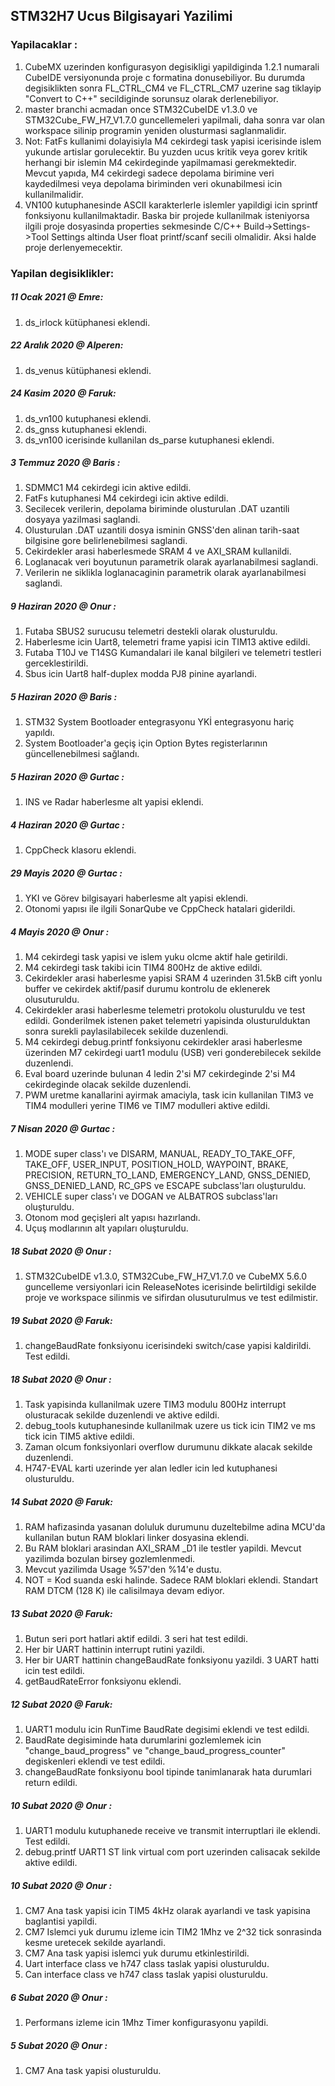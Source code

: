 ﻿
## STM32H7 Ucus Bilgisayari Yazilimi


### Yapilacaklar : 
1. CubeMX uzerinden konfigurasyon degisikligi yapildiginda 1.2.1 numarali CubeIDE versiyonunda proje c formatina donusebiliyor. Bu durumda degisiklikten sonra FL_CTRL_CM4 ve FL_CTRL_CM7 uzerine sag tiklayip "Convert to C++" secildiginde sorunsuz olarak derlenebiliyor.
1. master branchi acmadan once STM32CubeIDE v1.3.0 ve STM32Cube_FW_H7_V1.7.0 guncellemeleri yapilmali, daha sonra var olan workspace silinip programin yeniden olusturmasi saglanmalidir.
1. Not: FatFs kullanimi dolayisiyla M4 cekirdegi task yapisi icerisinde islem yukunde artislar gorulecektir. Bu yuzden ucus kritik veya gorev kritik herhangi bir islemin M4 cekirdeginde yapilmamasi gerekmektedir. Mevcut yapıda, M4 cekirdegi sadece depolama birimine veri kaydedilmesi veya depolama biriminden veri okunabilmesi icin kullanilmalidir.  
1. VN100 kutuphanesinde ASCII karakterlerle islemler yapildigi icin sprintf fonksiyonu kullanilmaktadir. Baska bir projede kullanilmak isteniyorsa ilgili proje dosyasinda properties sekmesinde C/C++ Build->Settings->Tool Settings altinda User float printf/scanf secili olmalidir. Aksi halde proje derlenyemecektir.

### Yapilan degisiklikler:


##### 11 Ocak 2021 @ Emre:
1. ds_irlock kütüphanesi eklendi.

##### 22 Aralık 2020 @ Alperen:
1. ds_venus kütüphanesi eklendi.


##### 24 Kasim 2020 @ Faruk:
1. ds_vn100 kutuphanesi eklendi.
1. ds_gnss kutuphanesi eklendi.
1. ds_vn100 icerisinde kullanilan ds_parse kutuphanesi eklendi.


##### 3 Temmuz 2020 @ Baris :
1. SDMMC1 M4 cekirdegi icin aktive edildi.
1. FatFs kutuphanesi M4 cekirdegi icin aktive edildi.
1. Secilecek verilerin, depolama biriminde olusturulan .DAT uzantili dosyaya yazilmasi saglandi.
1. Olusturulan .DAT uzantili dosya isminin GNSS'den alinan tarih-saat bilgisine gore belirlenebilmesi saglandi. 
1. Cekirdekler arasi haberlesmede SRAM 4 ve AXI_SRAM kullanildi.
1. Loglanacak veri boyutunun parametrik olarak ayarlanabilmesi saglandi.
1. Verilerin ne siklikla loglanacaginin parametrik olarak ayarlanabilmesi saglandi. 


##### 9 Haziran 2020 @ Onur :
1. Futaba SBUS2 surucusu telemetri destekli olarak olusturuldu.
1. Haberlesme icin Uart8, telemetri frame yapisi icin TIM13 aktive edildi.
1. Futaba T10J ve T14SG Kumandalari ile kanal bilgileri ve telemetri testleri gerceklestirildi.
1. Sbus icin Uart8 half-duplex modda PJ8 pinine ayarlandi.


##### 5 Haziran 2020 @ Baris :
1. STM32 System Bootloader entegrasyonu YKİ entegrasyonu hariç yapıldı.
1. System Bootloader'a geçiş için Option Bytes registerlarının güncellenebilmesi sağlandı.



##### 5 Haziran 2020 @ Gurtac :
1. INS ve Radar haberlesme alt yapisi eklendi.



##### 4 Haziran 2020 @ Gurtac :
1. CppCheck klasoru eklendi.



##### 29 Mayis 2020 @ Gurtac :
1. YKI ve Görev bilgisayari haberlesme alt yapisi eklendi.
1. Otonomi yapısı ile ilgili SonarQube ve CppCheck hatalari giderildi.



##### 4 Mayis 2020 @ Onur :
1. M4 cekirdegi task yapisi ve islem yuku olcme aktif hale getirildi.
1. M4 cekirdegi task takibi icin TIM4 800Hz de aktive edildi.
1. Cekirdekler arasi haberlesme yapisi SRAM 4 uzerinden 31.5kB cift yonlu buffer ve cekirdek aktif/pasif durumu kontrolu de eklenerek olusuturuldu.
1. Cekirdekler arasi haberlesme telemetri protokolu olusturuldu ve test edildi. Gonderilmek istenen paket telemetri yapisinda olusturulduktan sonra surekli paylasilabilecek sekilde duzenlendi.
1. M4 cekirdegi debug.printf fonksiyonu cekirdekler arasi haberlesme üzerinden M7 cekirdegi uart1 modulu (USB) veri gonderebilecek sekilde duzenlendi.
1. Eval board uzerinde bulunan 4 ledin 2'si M7 cekirdeginde 2'si M4 cekirdeginde olacak sekilde duzenlendi.
1. PWM uretme kanallarini ayirmak amaciyla, task icin kullanilan TIM3 ve TIM4 modulleri yerine TIM6 ve TIM7 modulleri aktive edildi.



##### 7 Nisan 2020 @ Gurtac :
1. MODE super class'ı ve DISARM, MANUAL, READY_TO_TAKE_OFF, TAKE_OFF, USER_INPUT, POSITION_HOLD, WAYPOINT, BRAKE, PRECISION, RETURN_TO_LAND, EMERGENCY_LAND, GNSS_DENIED, GNSS_DENIED_LAND, 
   RC_GPS ve ESCAPE subclass'ları oluşturuldu.
1. VEHICLE super class'ı ve DOGAN ve ALBATROS subclass'ları oluşturuldu.
1. Otonom mod geçişleri alt yapısı hazırlandı.
1. Uçuş modlarının alt yapıları oluşturuldu.



##### 18 Subat 2020 @ Onur :
1. STM32CubeIDE v1.3.0, STM32Cube_FW_H7_V1.7.0 ve CubeMX 5.6.0 guncelleme versiyonlari icin ReleaseNotes icerisinde belirtildigi sekilde proje ve workspace silinmis ve sifirdan olusuturulmus ve test edilmistir.



##### 19 Subat 2020 @ Faruk:
1. changeBaudRate fonksiyonu icerisindeki switch/case yapisi kaldirildi. Test edildi.



##### 18 Subat 2020 @ Onur :
1. Task yapisinda kullanilmak uzere TIM3 modulu 800Hz interrupt olusturacak sekilde duzenlendi ve aktive edildi.
1. debug_tools kutuphanesinde kullanilmak uzere us tick icin TIM2 ve ms tick icin TIM5 aktive edildi.
1. Zaman olcum fonksiyonlari overflow durumunu dikkate alacak sekilde duzenlendi.
1. H747-EVAL karti uzerinde yer alan ledler icin led kutuphanesi olusturuldu.



##### 14 Subat 2020 @ Faruk:
1. RAM hafizasinda yasanan doluluk durumunu duzeltebilme adina MCU'da kullanilan butun RAM bloklari linker dosyasina eklendi.
1. Bu RAM bloklari arasindan AXI_SRAM _D1 ile testler yapildi. Mevcut yazilimda bozulan birsey gozlemlenmedi.
1. Mevcut yazilimda Usage %57'den %14'e dustu.
1. NOT = Kod suanda eski halinde. Sadece RAM bloklari eklendi. Standart RAM DTCM (128 K) ile calisilmaya devam ediyor.



##### 13 Subat 2020 @ Faruk:
1. Butun seri port hatlari aktif edildi. 3 seri hat test edildi. 
1. Her bir UART hattinin interrupt rutini yazildi.
1. Her bir UART hattinin changeBaudRate fonksiyonu yazildi. 3 UART hatti icin test edildi.
1. getBaudRateError fonksiyonu eklendi.



##### 12 Subat 2020 @ Faruk:
1. UART1 modulu icin RunTime BaudRate degisimi eklendi ve test edildi.
1. BaudRate degisiminde hata durumlarini gozlemlemek icin "change_baud_progress" ve "change_baud_progress_counter" degiskenleri eklendi ve test edildi.
1. changeBaudRate fonksiyonu bool tipinde tanimlanarak hata durumlari return edildi.



##### 10 Subat 2020 @ Onur :
1. UART1 modulu kutuphanede receive ve transmit interruptlari ile eklendi. Test edildi.
1. debug.printf UART1 ST link virtual com port uzerinden calisacak sekilde aktive edildi.



##### 10 Subat 2020 @ Onur :
1. CM7 Ana task yapisi icin TIM5 4kHz olarak ayarlandi ve task yapisina baglantisi yapildi.
1. CM7 Islemci yuk durumu izleme icin TIM2 1Mhz ve 2^32 tick sonrasinda kesme uretecek sekilde ayarlandi.
1. CM7 Ana task yapisi islemci yuk durumu etkinlestirildi.
1. Uart interface class ve h747 class taslak yapisi olusturuldu.
1. Can interface class ve h747 class taslak yapisi olusturuldu.



##### 6 Subat 2020 @ Onur :
1. Performans izleme icin 1Mhz Timer konfigurasyonu yapildi.



##### 5 Subat 2020 @ Onur :
1. CM7 Ana task yapisi olusturuldu.
